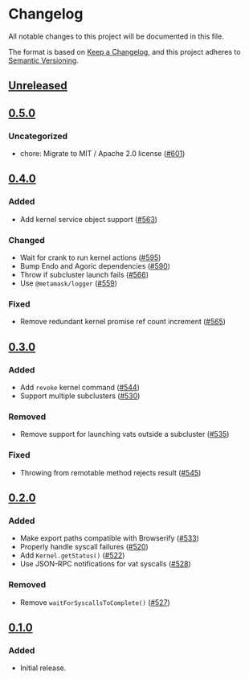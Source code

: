 # Changelog

All notable changes to this project will be documented in this file.

The format is based on [Keep a Changelog](https://keepachangelog.com/en/1.0.0/),
and this project adheres to [Semantic Versioning](https://semver.org/spec/v2.0.0.html).

## [Unreleased]

## [0.5.0]

### Uncategorized

- chore: Migrate to MIT / Apache 2.0 license ([#601](https://github.com/MetaMask/ocap-kernel/pull/601))

## [0.4.0]

### Added

- Add kernel service object support ([#563](https://github.com/MetaMask/ocap-kernel/pull/563))

### Changed

- Wait for crank to run kernel actions ([#595](https://github.com/MetaMask/ocap-kernel/pull/595))
- Bump Endo and Agoric dependencies ([#590](https://github.com/MetaMask/ocap-kernel/pull/590))
- Throw if subcluster launch fails ([#566](https://github.com/MetaMask/ocap-kernel/pull/566))
- Use `@metamask/logger` ([#559](https://github.com/MetaMask/ocap-kernel/pull/559))

### Fixed

- Remove redundant kernel promise ref count increment ([#565](https://github.com/MetaMask/ocap-kernel/pull/565))

## [0.3.0]

### Added

- Add `revoke` kernel command ([#544](https://github.com/MetaMask/ocap-kernel/pull/544))
- Support multiple subclusters ([#530](https://github.com/MetaMask/ocap-kernel/pull/530))

### Removed

- Remove support for launching vats outside a subcluster ([#535](https://github.com/MetaMask/ocap-kernel/pull/535))

### Fixed

- Throwing from remotable method rejects result ([#545](https://github.com/MetaMask/ocap-kernel/pull/545))

## [0.2.0]

### Added

- Make export paths compatible with Browserify ([#533](https://github.com/MetaMask/ocap-kernel/pull/533))
- Properly handle syscall failures ([#520](https://github.com/MetaMask/ocap-kernel/pull/520))
- Add `Kernel.getStatus()` ([#522](https://github.com/MetaMask/ocap-kernel/pull/522))
- Use JSON-RPC notifications for vat syscalls ([#528](https://github.com/MetaMask/ocap-kernel/pull/528))

### Removed

- Remove `waitForSyscallsToComplete()` ([#527](https://github.com/MetaMask/ocap-kernel/pull/527))

## [0.1.0]

### Added

- Initial release.

[Unreleased]: https://github.com/MetaMask/ocap-kernel/compare/@metamask/ocap-kernel@0.5.0...HEAD
[0.5.0]: https://github.com/MetaMask/ocap-kernel/compare/@metamask/ocap-kernel@0.4.0...@metamask/ocap-kernel@0.5.0
[0.4.0]: https://github.com/MetaMask/ocap-kernel/compare/@metamask/ocap-kernel@0.3.0...@metamask/ocap-kernel@0.4.0
[0.3.0]: https://github.com/MetaMask/ocap-kernel/compare/@metamask/ocap-kernel@0.2.0...@metamask/ocap-kernel@0.3.0
[0.2.0]: https://github.com/MetaMask/ocap-kernel/compare/@metamask/ocap-kernel@0.1.0...@metamask/ocap-kernel@0.2.0
[0.1.0]: https://github.com/MetaMask/ocap-kernel/releases/tag/@metamask/ocap-kernel@0.1.0
